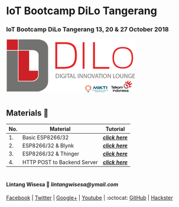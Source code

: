 # **IoT Bootcamp DiLo Tangerang**

### IoT Bootcamp DiLo Tangerang 13, 20 & 27 October 2018

![Lintang_DiLo](./DiLo.png)

#

## **Materials :memo:**

  No.|Material|Tutorial
  -----|-----|-----
  1.|Basic ESP8266/32|_**[click here](https://github.com/LintangWisesa/IoT_Bootcamp_DiLo_Tangerang/tree/master/00.%20Basic)**_
  2.|ESP8266/32 & Blynk|_**[click here](https://github.com/LintangWisesa/IoT_Bootcamp_DiLo_Tangerang/tree/master/01.%20Blynk)**_
  3.|ESP8266/32 & Thinger|_**[click here](https://github.com/LintangWisesa/IoT_Bootcamp_DiLo_Tangerang/tree/master/02.%20Thinger)**_
  4.|HTTP POST to Backend Server|_**[click here](https://github.com/LintangWisesa/IoT_Bootcamp_DiLo_Tangerang/tree/master/03.%20HTTP%20POST)**_

#

#### Lintang Wisesa :love_letter: _lintangwisesa@ymail.com_

[Facebook](https://www.facebook.com/lintangbagus) | 
[Twitter](https://twitter.com/Lintang_Wisesa) |
[Google+](https://plus.google.com/u/0/+LintangWisesa1) |
[Youtube](https://www.youtube.com/user/lintangbagus) | 
:octocat: [GitHub](https://github.com/LintangWisesa) |
[Hackster](https://www.hackster.io/lintangwisesa)
